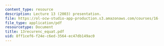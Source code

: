 ```yaml
---
content_type: resource
description: Lecture 13 (2003) presentation.
file: https://ol-ocw-studio-app-production.s3.amazonaws.com/courses/16-01-unified-engineering-i-ii-iii-iv-fall-2005-spring-2006/8ff1cef6f24ec6ed3564ec47db149ac0_13recurenc_equat.pdf
file_type: application/pdf
resourcetype: Document
title: 13recurenc_equat.pdf
uid: 8ff1cef6-f24e-c6ed-3564-ec47db149ac0
---
```

